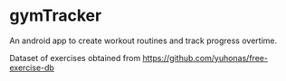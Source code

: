 # gymTracker
An android app to create workout routines and track progress overtime.

Dataset of exercises obtained from https://github.com/yuhonas/free-exercise-db
